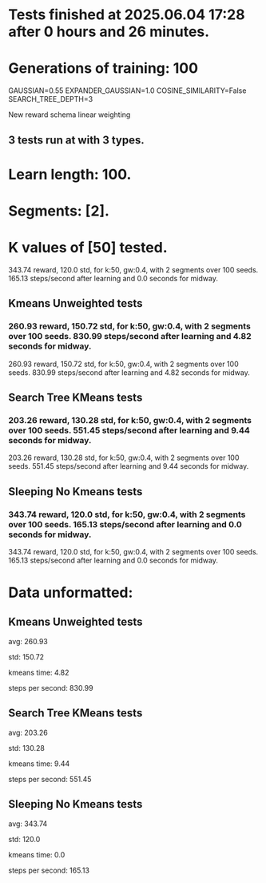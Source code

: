 # Tests finished at 2025.06.04 17:28 after 0 hours and 26 minutes.
# Generations of training: 100
GAUSSIAN=0.55
EXPANDER_GAUSSIAN=1.0
COSINE_SIMILARITY=False
SEARCH_TREE_DEPTH=3

New reward schema
linear weighting
## 3 tests run at with 3 types.
# Learn length: 100.
# Segments: [2].
# K values of [50] tested.

343.74 reward, 120.0 std, for k:50, gw:0.4, with 2 segments over 100 seeds.  165.13 steps/second after learning and 0.0 seconds for midway.


## Kmeans Unweighted tests
### 260.93 reward, 150.72 std, for k:50, gw:0.4, with 2 segments over 100 seeds.  830.99 steps/second after learning and 4.82 seconds for midway.

260.93 reward, 150.72 std, for k:50, gw:0.4, with 2 segments over 100 seeds.  830.99 steps/second after learning and 4.82 seconds for midway.


## Search Tree KMeans tests
### 203.26 reward, 130.28 std, for k:50, gw:0.4, with 2 segments over 100 seeds.  551.45 steps/second after learning and 9.44 seconds for midway.

203.26 reward, 130.28 std, for k:50, gw:0.4, with 2 segments over 100 seeds.  551.45 steps/second after learning and 9.44 seconds for midway.


## Sleeping No Kmeans tests
### 343.74 reward, 120.0 std, for k:50, gw:0.4, with 2 segments over 100 seeds.  165.13 steps/second after learning and 0.0 seconds for midway.

343.74 reward, 120.0 std, for k:50, gw:0.4, with 2 segments over 100 seeds.  165.13 steps/second after learning and 0.0 seconds for midway.


# Data unformatted:



## Kmeans Unweighted tests
avg:
260.93

std:
150.72

kmeans time:
4.82

steps per second:
830.99

## Search Tree KMeans tests
avg:
203.26

std:
130.28

kmeans time:
9.44

steps per second:
551.45

## Sleeping No Kmeans tests
avg:
343.74

std:
120.0

kmeans time:
0.0

steps per second:
165.13
